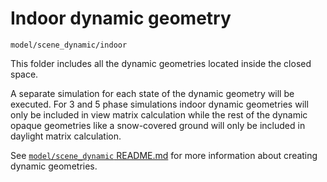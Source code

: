 # Indoor dynamic geometry

`model/scene_dynamic/indoor`

This folder includes all the dynamic geometries located inside the closed space.

A separate simulation for each state of the dynamic geometry will be executed. For 3 and
5 phase simulations indoor dynamic geometries will only be included in view matrix
calculation while the rest of the dynamic opaque geometries like a snow-covered ground
will only be included in daylight matrix calculation.

See [`model/scene_dynamic` README.md](../README.md) for more information about creating
dynamic geometries.
